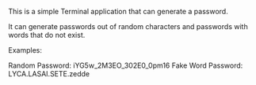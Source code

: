 This is a simple Terminal application that can generate a password.

It can generate passwords out of random characters and passwords with words that do not exist.

Examples:

Random Password: iYG5w_2M3EO_302E0_0pm16
Fake Word Password: LYCA.LASAI.SETE.zedde
